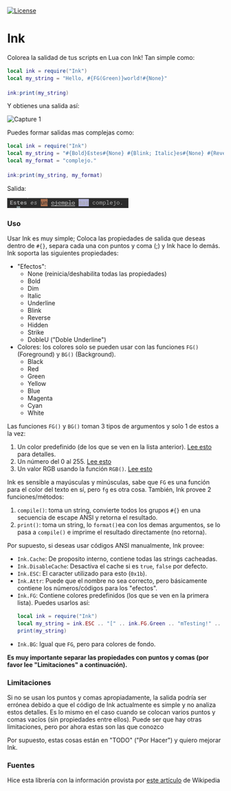 [![License][LicenseBadge]][licenseURL]

# Ink

Colorea la salidad de tus scripts en Lua con Ink! Tan simple como:

```lua
local ink = require("Ink")
local my_string = "Hello, #{FG(Green)}world!#{None}"

ink:print(my_string)
```

Y obtienes una salida así:

![Capture 1](cap1.png)

Puedes formar salidas mas complejas como:

```lua
local ink = require("Ink")
local my_string = "#{Bold}Estes#{None} #{Blink; Italic}es#{None} #{Reverse; FG(RGB(167, 110, 78))}un#{None} #{DobleU; Strike}ejemplo#{None} #{BG(146)}mas#{None} %s"
local my_format = "complejo."

ink:print(my_string, my_format)
```

Salida:

![Capture 2](cap2_esp.png)

### Uso

Usar Ink es muy simple; Coloca las propiedades de salida que deseas dentro de `#{}`, separa cada una con puntos y coma (;) y Ink hace lo demás. Ink soporta las siguientes propiedades:

  - "Efectos":
    * None (reinicia/deshabilita todas las propiedades)
    * Bold
    * Dim
    * Italic
    * Underline
    * Blink
    * Reverse
    * Hidden
    * Strike
    * DobleU ("Doble Underline")
  - Colores: los colores solo se pueden usar con las funciones `FG()` (Foreground) y `BG()` (Background).
    * Black
    * Red
    * Green
    * Yellow
    * Blue
    * Magenta
    * Cyan
    * White

Las funciones `FG()` y `BG()` toman 3 tipos de argumentos y solo 1 de estos a la vez:
  1. Un color predefinido (de los que se ven en la lista anterior). [Lee esto][1] para detalles.
  2. Un número del 0 al 255. [Lee esto][2]
  3. Un valor RGB usando la función `RGB()`. [Lee esto][3]

Ink es sensible a mayúsculas y minúsculas, sabe que `FG` es una función para el color del texto en sí, pero `fg` es otra cosa. También, Ink provee 2 funciones/métodos:

  1. `compile()`: toma un string, convierte todos los grupos `#{}` en una secuencia de escape ANSI y retorna el resultado.
  2. `print()`: toma un string, lo `format()`ea con los demas argumentos, se lo pasa a `compile()` e imprime el resultado directamente (no retorna).

Por supuesto, si deseas usar códigos ANSI manualmente, Ink provee:

  - `Ink.Cache`: De proposito interno, contiene todas las strings cacheadas.
  - `Ink.DisableCache`: Desactiva el cache si es `true`, `false` por defecto.
  - `Ink.ESC`: El caracter utilizado para esto (`0x1b`).
  - `Ink.Attr`: Puede que el nombre no sea correcto, pero básicamente contiene los números/códigos para los "efectos".
  - `Ink.FG`: Contiene colores predefinidos (los que se ven en la primera lista). Puedes usarlos así:
    ```lua
    local ink = require("Ink")
    local my_string = ink.ESC .. "[" .. ink.FG.Green .. "mTesting!" .. ink.ESC .. "[" .. ink.Attr.None
    print(my_string)
    ```
  - `Ink.BG`: Igual que `FG`, pero para colores de fondo.

__Es muy importante separar las propiedades con puntos y comas (por favor lee "Limitaciones" a continuación).__

### Limitaciones

Si no se usan los puntos y comas apropiadamente, la salida podría ser errónea debido a que el código de Ink actualmente es simple y no analiza estos detalles. Es lo mismo en el caso cuando se colocan varios puntos y comas vacíos (sin propiedades entre ellos). Puede ser que hay otras limitaciones, pero por ahora estas son las que conozco

Por supuesto, estas cosas están en "TODO" ("Por Hacer") y quiero mejorar Ink.

### Fuentes

Hice esta librería con la información provista por [este artículo][4] de Wikipedia

[1]: https://en.wikipedia.org/wiki/ANSI_escape_code#3/4_bit
[2]: https://en.wikipedia.org/wiki/ANSI_escape_code#8-bit
[3]: https://en.wikipedia.org/wiki/ANSI_escape_code#24-bit
[4]: https://en.wikipedia.org/wiki/ANSI_escape_code
[LicenseBadge]: https://img.shields.io/badge/Licencia-Zlib-brightgreen?style=for-the-badge
[LicenseURL]: https://opensource.org/licenses/Zlib
